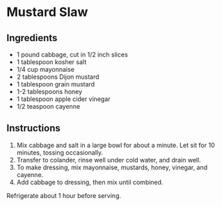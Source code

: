 # Mustard Slaw

## Ingredients

- 1 pound cabbage, cut in 1/2 inch slices
- 1 tablespoon kosher salt
- 1/4 cup mayonnaise
- 2 tablespoons Dijon mustard
- 1 tablespoon grain mustard
- 1-2 tablespoons honey
- 1 tablespoon apple cider vinegar
- 1/2 teaspoon cayenne

## Instructions

1. Mix cabbage and salt in a large bowl for about a minute. Let sit for 10 minutes, tossing occasionally.
2. Transfer to colander, rinse well under cold water, and drain well.
3. To make dressing, mix mayonnaise, mustards, honey, vinegar, and cayenne.
4. Add cabbage to dressing, then mix until combined.

Refrigerate about 1 hour before serving.

